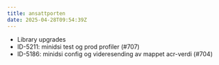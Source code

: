 ```yaml
---
title: ansattporten
date: 2025-04-28T09:54:39Z
---
```

- Library upgrades
- ID-5211: minidsi test og prod profiler (#707)
- ID-5186: minidsi config og videresending av mappet acr-verdi (#704)

